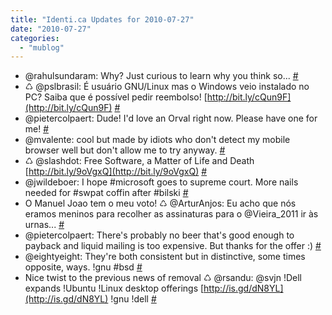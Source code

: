```yaml
---
title: "Identi.ca Updates for 2010-07-27"
date: "2010-07-27"
categories: 
  - "mublog"
---
```


- @rahulsundaram: Why? Just curious to learn why you think so... [#](http://identi.ca/notice/43986203)
- ♺ @pslbrasil: É usuário GNU/Linux mas o Windows veio instalado no PC? Saiba que é possível pedir reembolso! [http://bit.ly/cQun9F](http://bit.ly/cQun9F) [#](http://identi.ca/notice/44013886)
- @pietercolpaert: Dude! I'd love an Orval right now. Please have one for me! [#](http://identi.ca/notice/44023112)
- @mvalente: cool but made by idiots who don't detect my mobile browser well but don't allow me to try anyway. [#](http://identi.ca/notice/44031143)
- ♺ @slashdot: Free Software, a Matter of Life and Death [http://bit.ly/9oVgxQ](http://bit.ly/9oVgxQ) [#](http://identi.ca/notice/44032469)
- @jwildeboer: I hope #microsoft goes to supreme court. More nails needed for #swpat coffin after #bilski [#](http://identi.ca/notice/44034399)
- O Manuel Joao tem o meu voto! ♺ @ArturAnjos: Eu acho que nós eramos meninos para recolher as assinaturas para o @Vieira\_2011 ir às urnas... [#](http://identi.ca/notice/44063352)
- @pietercolpaert: There's probably no beer that's good enough to payback and liquid mailing is too expensive. But thanks for the offer :) [#](http://identi.ca/notice/44064421)
- @eightyeight: They're both consistent but in distinctive, some times opposite, ways. !gnu #bsd [#](http://identi.ca/notice/44068118)
- Nice twist to the previous news of removal ♺ @rsandu: @svjn !Dell expands !Ubuntu !Linux desktop offerings [http://is.gd/dN8YL](http://is.gd/dN8YL) !gnu !dell [#](http://identi.ca/notice/44069563)
